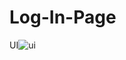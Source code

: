 # Log-In-Page
UI![ui](https://user-images.githubusercontent.com/127882031/229851532-0552390d-da05-4b6d-acb7-c84347219803.jpg)

